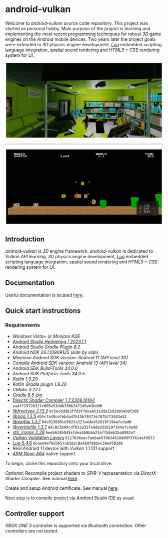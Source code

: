 # android-vulkan

Welcome to _android-vulkan_ source code repository. This project was started as personal hobby. Main purpose of the project is learning and implementing the most recent programming techniques for robust _3D_ game engines on the _Android_ mobile devices. Two years later the project goals were extended to _3D_ physics engine development, [_Lua_](https://en.wikipedia.org/wiki/Lua_(programming_language)) embedded scripting language integration, spatial sound rendering and _HTML5 + CSS_ rendering system for _UI_.

<img src="./docs/images/preview.png"/>

---

<img src="./docs/images/preview-002.png"/>


## Introduction

_android-vulkan_ is _3D_ engine framework. _android-vulkan_ is dedicated to _Vulkan API_ learning, _3D_ physics engine development, [_Lua_](https://en.wikipedia.org/wiki/Lua_(programming_language)) embedded scripting language integration, spatial sound rendering and _HTML5 + CSS_ rendering system for _UI_.

## Documentation

Useful documentation is located [here](docs/documentation.md).

## Quick start instructions

### Requirements

* _Windows Vista_+ or _Monjaro KDE_
* [_Android Studio Hedgehog | 2023.1.1_](https://developer.android.com/studio)
* _Android Studio Gradle Plugin 8.2_
* _Android NDK 26.1.10909125 (side by side)_
* _Minimum _Android SDK_ version: Android 11 (API level 30)_
* _Compile _Android SDK_ version: Android 13 (API level 34)_
* _Android SDK Build-Tools 34.0.0_
* _Android SDK Platform-Tools 34.0.5_
* _Kotlin 1.9.20_
* _Kotlin Gradle plugin 1.9.20_
* _CMake 3.22.1_
* [_Gradle 8.5-bin_](https://services.gradle.org/distributions/)
* [_DirectX Shader Compiler 1.7.2308.10184_](https://github.com/microsoft/DirectXShaderCompiler) `ea4ff2972b32fe005e91ddb336b2471d6ab3bdd6`
* [_libfreetype 2.13.2_](https://gitlab.freedesktop.org/freetype/freetype) `8c5ec8dd63ffd3f76ba0531dda15d2993ab0f20b`
* [_libogg 1.3.5_](https://gitlab.xiph.org/xiph/ogg) `db5c7a49ce7ebda47b15b78471e78fb7f2483e22`
* [_libvorbis 1.3.7_](https://gitlab.xiph.org/xiph/vorbis) `84c023699cdf023a32fa4ded32019f194afcdad0`
* [_libvorbisfile 1.3.7_](https://gitlab.xiph.org/xiph/vorbis) `84c023699cdf023a32fa4ded32019f194afcdad0`
* [_stb_image 2.28_](https://github.com/nothings/stb) `beebb24b945efdea3b9bba23affb8eb3ba8982e7`
* [_Vulkan Validation Layers_](https://github.com/KhronosGroup/Vulkan-ValidationLayers) `0117636eacfae8ae978b34618dd9f37614efd973`
* [_Lua 5.4.6_](https://github.com/lua/lua) `6baee9ef9d5657ab582c8a4b9f885ec58ed502d0`
* Real _Android 11_ device with _Vulkan 1.1.131_ support
* [_ARM Neon A64_](https://developer.arm.com/architectures/instruction-sets/simd-isas/neon/neon-programmers-guide-for-armv8-a/introducing-neon-for-armv8-a) native support

To begin, clone this repository onto your local drive.

_Optional_: Recompile project shaders to _SPIR-V_ representation via _DirectX Shader Compiler_. See manual [here](docs/shader-compilation.md).

Create and setup _Android_ certificate. See manual [here](docs/release-build.md).

Next step is to compile project via _Android Studio IDE_ as usual.

## Controller support

_XBOX ONE S_ controller is supported via _Bluetooth_ connection. Other controllers are not tested.
